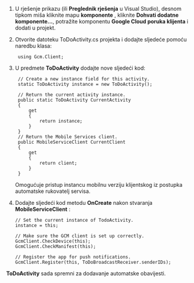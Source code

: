 
1. U rješenje prikazu (ili **Preglednik rješenja** u Visual Studio), desnom tipkom miša kliknite mapu **komponente** , kliknite **Dohvati dodatne komponente...**, potražite komponentu **Google Cloud poruka klijenta** i dodati u projekt.

2. Otvorite datoteku ToDoActivity.cs projekta i dodajte sljedeće pomoću naredbu klasa:

        using Gcm.Client;

3. U predmete **ToDoActivity** dodajte nove sljedeći kod: 

        // Create a new instance field for this activity.
        static ToDoActivity instance = new ToDoActivity();

        // Return the current activity instance.
        public static ToDoActivity CurrentActivity
        {
            get
            {
                return instance;
            }
        }
        // Return the Mobile Services client.
        public MobileServiceClient CurrentClient
        {
            get
            {
                return client;
            }
        }

    Omogućuje pristup instancu mobilnu verziju klijentskog iz postupka automatske rukovatelj servisa.

4.  Dodajte sljedeći kod metodu **OnCreate** nakon stvaranja **MobileServiceClient** :

        // Set the current instance of TodoActivity.
        instance = this;

        // Make sure the GCM client is set up correctly.
        GcmClient.CheckDevice(this);
        GcmClient.CheckManifest(this);

        // Register the app for push notifications.
        GcmClient.Register(this, ToDoBroadcastReceiver.senderIDs);

**ToDoActivity** sada spremni za dodavanje automatske obavijesti.